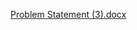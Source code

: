 [Problem Statement (3).docx](https://github.com/rajesh-manoharan/RajeshManoharan_BED_LabRestAPI/files/10610716/Problem.Statement.3.docx)
